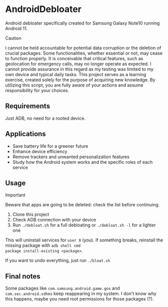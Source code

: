 # AndroidDebloater
Android debloater specifically created for Samsung Galaxy Note10 running Android 11.

> [!CAUTION]
> I cannot be held accountable for potential data corruption or the deletion of crucial packages. Some functionalities, whether essential or not, may cease to function properly. It is conceivable that critical features, such as geolocation for emergency calls, may no longer operate as expected. I cannot provide assurance in this regard as my testing was limited to my own device and typical daily tasks. This project serves as a learning exercise, created solely for the purpose of acquiring new knowledge. By utilizing this script, you are fully aware of your actions and assume responsibility for your choices.

## Requirements
Just ADB, no need for a rooted device.

## Applications
<ul>
    <li>Save battery life for a greener future</li>
    <li>Enhance device efficiency</li>
    <li>Remove trackers and unwanted personalization features</li>
    <li>Study how the Android system works and the specific roles of each service</li>
</ul>

## Usage
> [!IMPORTANT]
> Beware that apps are going to be deleted: check the list before continuing.

<ol>
    <li>Clone this project</li>
    <li>Check ADB connection with your device</li>
    <li>Run <code>./debloat.sh</code> for a full debloating or <code>./debloat.sh -l</code> for a lighter one</li>
</ol>

This will uninstall services for <code>user 0</code> (you).
If something breaks, reinstall the missing package with <code>adb shell cmd package install-existing \<package\></code>.

If you want to undo everything, just run <code>./bloat.sh</code>

## Final notes
Some packages like <code>com.samsung.android.game.gos</code> and <code>com.sec.android.sdhms</code> keep reappearing in my system. I don't know why this happens, maybe you need root permissions for those packages (?).
